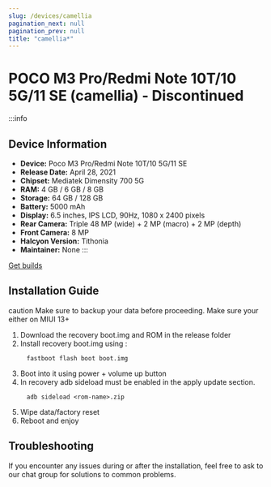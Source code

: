 ```yaml
---
slug: /devices/camellia
pagination_next: null
pagination_prev: null
title: "camellia*"
---
```


# POCO M3 Pro/Redmi Note 10T/10 5G/11 SE (camellia) - Discontinued
:::info
## Device Information

- **Device:** Poco M3 Pro/Redmi Note 10T/10 5G/11 SE
- **Release Date:** April 28, 2021
- **Chipset:** 	Mediatek Dimensity 700 5G
- **RAM:** 4 GB / 6 GB / 8 GB
- **Storage:** 64 GB / 128 GB
- **Battery:** 5000 mAh
- **Display:** 6.5 inches, IPS LCD, 90Hz, 1080 x 2400 pixels
- **Rear Camera:** Triple 48 MP (wide) + 2 MP (macro) + 2 MP (depth)
- **Front Camera:** 8 MP
- **Halcyon Version:** Tithonia
- **Maintainer:** None
:::

<a href="https://www.pling.com/p/2058150/" class="button button--primary">Get builds</a>

## Installation Guide
caution Make sure to backup your data before proceeding. Make sure your either on MIUI 13+

1. Download the recovery boot.img and ROM in the release folder
2. Install recovery boot.img using :
```
     fastboot flash boot boot.img
```
3. Boot into it using power + volume up button
4. In recovery adb sideload must be enabled in the apply update section.
```
     adb sideload <rom-name>.zip
```
5. Wipe data/factory reset
6. Reboot and enjoy

## Troubleshooting

If you encounter any issues during or after the installation, feel free to ask to our chat group for solutions to common problems.
